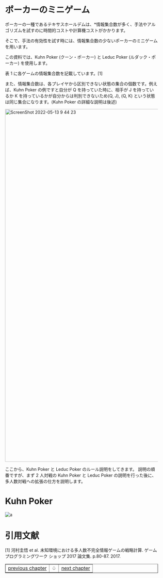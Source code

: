 # ポーカーのミニゲーム

ポーカーの一種であるテキサスホールデムは、\*情報集合数が多く、手法やアルゴリズムを試すのに時間的コストや計算機コストがかかります。

そこで、手法の有効性を試す時には、情報集合数の少ないポーカーのミニゲームを用います。

この資料では、Kuhn Poker (クーン・ポーカー) と Leduc Poker (ルダック・ポーカー) を使用します。

表 1 に各ゲームの情報集合数を記載しています。[1]

また、情報集合数は、各プレイヤから区別できない状態の集合の個数です。例えば、Kuhn Poker の例ですと自分が Q を持っていた時に、相手が J を持っているか K を持っているかが自分からは判別できないため(Q, J), (Q, K) という状態は同じ集合になります。(Kuhn Poker の詳細な説明は後述)

<img width="1164" alt="ScreenShot 2022-05-13 9 44 23" src="https://user-images.githubusercontent.com/63486375/168189513-4d97e616-929b-4ae6-ba62-d3dd3f139d95.png">

ここから、Kuhn Poker と Leduc Poker のルール説明をしてきます。
説明の順番ですが、まず 2 人対戦の Kuhn Poker と Leduc Poker の説明を行った後に、多人数対戦への拡張の仕方を説明します。

# Kuhn Poker

![a](https://user-images.githubusercontent.com/63486375/168191528-df281145-02c6-48ea-bd17-b8686ca7f06e.jpeg)

# 引用文献

[1] 河村圭悟 et al. 未知環境における多人数不完全情報ゲームの戦略計算. ゲームプログラミングワーク ショップ 2017 論文集. p.80-87. 2017.

<p align="center">
    <table border="1">
        <tr>
            <td><a href="https://github.com/yu5uke-1024/poker_and_game_theory/blob/main/Doc/Chapter1.md">previous chapter</a></td>
            <td><a>♤</a></td>
            <td><a href="https://github.com/yu5uke-1024/poker_and_game_theory/blob/main/Doc/Chapter2.md">next chapter</a></td>
        </tr>
    </table>
<p>
